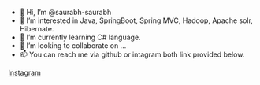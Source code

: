 - 👋 Hi, I’m @saurabh-saurabh
- 👀 I’m interested in Java, SpringBoot, Spring MVC, Hadoop, Apache solr, Hibernate.
- 🌱 I’m currently learning C# language.
- 💞️ I’m looking to collaborate on ...
- 📫 You can reach me via github or intagram both link provided below.

<a href="https://www.instagram.com/_prajapati_saurabh__/">Instagram</a>

<!---
saurabh-saurabh/saurabh-saurabh is a ✨ special ✨ repository because its `README.md` (this file) appears on your GitHub profile.
You can click the Preview link to take a look at your changes.
--->
